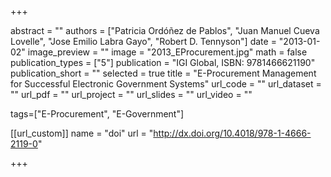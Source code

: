 +++

abstract = "" 
authors = ["Patricia Ordóñez de Pablos", "Juan Manuel Cueva Lovelle", "Jose Emilio Labra Gayo", "Robert D. Tennyson"]
date = "2013-01-02"
image_preview = ""
image = "2013_EProcurement.jpg"
math = false
publication_types = ["5"]
publication = "IGI Global, ISBN: 9781466621190"
publication_short = ""
selected = true
title = "E-Procurement Management for Successful Electronic Government Systems"
url_code = ""
url_dataset = ""
url_pdf = ""
url_project = ""
url_slides = ""
url_video = ""

tags=["E-Procurement", "E-Government"]

[[url_custom]]
name = "doi"
url = "http://dx.doi.org/10.4018/978-1-4666-2119-0"


+++


